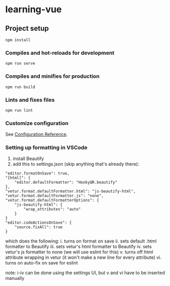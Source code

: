 # learning-vue

## Project setup
```
npm install
```

### Compiles and hot-reloads for development
```
npm run serve
```

### Compiles and minifies for production
```
npm run build
```

### Lints and fixes files
```
npm run lint
```

### Customize configuration
See [Configuration Reference](https://cli.vuejs.org/config/).

### Setting up formatting in VSCode

1. install Beautify
2. add this to settings.json (skip anything that's already there):

```
"editor.formatOnSave": true,
"[html]": {
	"editor.defaultFormatter": "HookyQR.beautify"
},
"vetur.format.defaultFormatter.html": "js-beautify-html",
"vetur.format.defaultFormatter.js": "none",
"vetur.format.defaultFormatterOptions": {
	"js-beautify-html": {
		"wrap_attributes": "auto"
	}
}
"editor.codeActionsOnSave": {
    "source.fixAll": true
}
```

which does the following:
i. turns on format on save
ii. sets default .html formatter to Beautify 
iii. sets vetur's html formatter to Beautify
iv. sets vetur's js formatter to none (we will use eslint for this)
v. turns off html attribute wrapping in vetur (it won't make a new line for every attribute)
vi. turns on auto-fix on save for eslint

note: i-iv can be done using the settings UI, but v and vi have to be inserted manually
